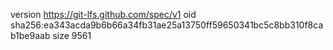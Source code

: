 version https://git-lfs.github.com/spec/v1
oid sha256:ea343acda9b6b66a34fb31ae25a13750ff59650341bc5c8bb310f8cab1be9aab
size 9561
